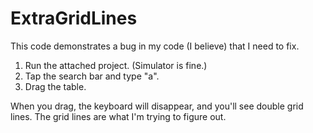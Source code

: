 ExtraGridLines
==============

This code demonstrates a bug in my code (I believe) that I need to fix.

1. Run the attached project. (Simulator is fine.)
2. Tap the search bar and type "a".
3. Drag the table.

When you drag, the keyboard will disappear, and you'll see double grid lines. The grid lines are what I'm trying to figure out.
